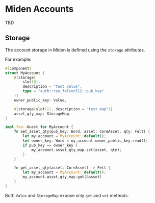 # Miden Accounts

TBD

## Storage

The account storage in Miden is defined using the `storage` attributes.

For example:

```rust
#[component]
struct MyAccount {
    #[storage(
        slot(0),
        description = "test value",
        type = "auth::rpo_falcon512::pub_key"
    )]
    owner_public_key: Value,

    #[storage(slot(1), description = "test map")]
    asset_qty_map: StorageMap,
}

impl foo::Guest for MyAccount {
    fn set_asset_qty(pub_key: Word, asset: CoreAsset, qty: Felt) {
        let my_account = MyAccount::default();
        let owner_key: Word = my_account.owner_public_key.read();
        if pub_key == owner_key {
            my_account.asset_qty_map.set(asset, qty);
        }
    }

    fn get_asset_qty(asset: CoreAsset) -> Felt {
        let my_account = MyAccount::default();
        my_account.asset_qty_map.get(&asset)
    }
}
```

Both `Value` and `StorageMap` expose only `get` and `set` methods.

